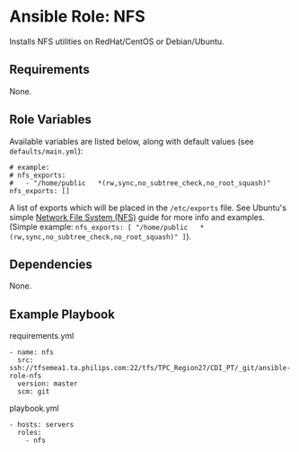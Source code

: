 # Ansible Role: NFS

Installs NFS utilities on RedHat/CentOS or Debian/Ubuntu.

## Requirements

None.

## Role Variables

Available variables are listed below, along with default values (see `defaults/main.yml`):

```
# example:
# nfs_exports:
#   - "/home/public   *(rw,sync,no_subtree_check,no_root_squash)"
nfs_exports: []
```

A list of exports which will be placed in the `/etc/exports` file. See Ubuntu's simple [Network File System (NFS)](https://help.ubuntu.com/lts/serverguide/network-file-system.html.en) guide for more info and examples. (Simple example: `nfs_exports: [ "/home/public   *(rw,sync,no_subtree_check,no_root_squash)" ]`).

## Dependencies

None.

## Example Playbook

requirements.yml
```
- name: nfs
  src: ssh://tfsemea1.ta.philips.com:22/tfs/TPC_Region27/CDI_PT/_git/ansible-role-nfs
  version: master
  scm: git
```

playbook.yml
```
- hosts: servers
  roles:
    - nfs
```
